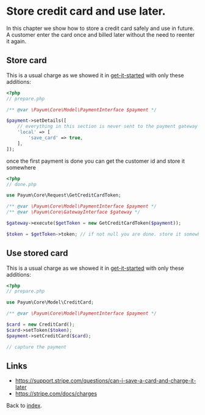 # Store credit card and use later.

In this chapter we show how to store a credit card safely and use in future.
A customer enter the card once and billed later without the need to reenter it again.

## Store card

This is a usual charge as we showed it in [get-it-started](get-it-started.md) with only these additions:

```php
<?php
// prepare.php

/** @var \Payum\Core\Model\PaymentInterface $payment */

$payment->setDetails([
    // everything in this section is never sent to the payment gateway
    'local' => [
        'save_card' => true,
    ],
]);
```

once the first payment is done you can get the customer id and store it somewhere

```php
<?php
// done.php

use Payum\Core\Request\GetCreditCardToken;

/** @var \Payum\Core\Model\PaymentInterface $payment */
/** @var \Payum\Core\GatewayInterface $gateway */

$gateway->execute($getToken = new GetCreditCardToken($payment));

$token = $getToken->token; // if not null you are done. store it somewhere
```

## Use stored card

This is a usual charge as we showed it in [get-it-started](get-it-started.md) with only these additions:

```php
<?php
// prepare.php

use Payum\Core\Model\CreditCard;

/** @var \Payum\Core\Model\PaymentInterface $payment */

$card = new CreditCard();
$card->setToken($token);
$payment->setCreditCard($card);

// capture the payment
```

## Links

* https://support.stripe.com/questions/can-i-save-a-card-and-charge-it-later
* https://stripe.com/docs/charges

Back to [index](../index.md).
